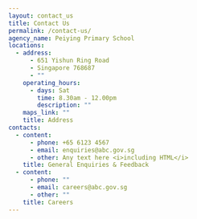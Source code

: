 ```yaml
---
layout: contact_us
title: Contact Us
permalink: /contact-us/
agency_name: Peiying Primary School
locations:
  - address:
      - 651 Yishun Ring Road
      - Singapore 768687
      - ""
    operating_hours:
      - days: Sat
        time: 8.30am - 12.00pm
        description: ""
    maps_link: ""
    title: Address
contacts:
  - content:
      - phone: +65 6123 4567
      - email: enquiries@abc.gov.sg
      - other: Any text here <i>including HTML</i>
    title: General Enquiries & Feedback
  - content:
      - phone: ""
      - email: careers@abc.gov.sg
      - other: ""
    title: Careers
---
```

